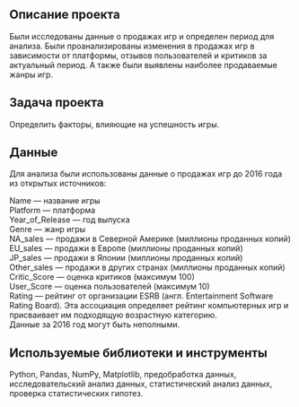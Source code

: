 ## Описание проекта
Были исследованы данные о продажах игр и определен период для анализа. Были проанализированы изменения в продажах игр в зависимости от платформы, отзывов пользователей и критиков за актуальный период. А также были выявлены наиболее продаваемые жанры игр.

## Задача проекта
Определить факторы, влияющие на успешность игры.


## Данные

Для анализа были использованы данные о продажах игр до 2016 года из открытых источников:
     
Name — название игры  
Platform — платформа  
Year_of_Release — год выпуска  
Genre — жанр игры  
NA_sales — продажи в Северной Америке (миллионы проданных копий)  
EU_sales — продажи в Европе (миллионы проданных копий)  
JP_sales — продажи в Японии (миллионы проданных копий)  
Other_sales — продажи в других странах (миллионы проданных копий)  
Critic_Score — оценка критиков (максимум 100)  
User_Score — оценка пользователей (максимум 10)  
Rating — рейтинг от организации ESRB (англ. Entertainment Software Rating Board). Эта ассоциация определяет рейтинг компьютерных игр и присваивает им подходящую возрастную категорию.  
Данные за 2016 год могут быть неполными.        
  

  
## Используемые библиотеки и инструменты
Python, Pandas, NumPy, Matplotlib, предобработка данных, исследовательский анализ данных, 
статистический анализ данных, проверка статистических гипотез.
